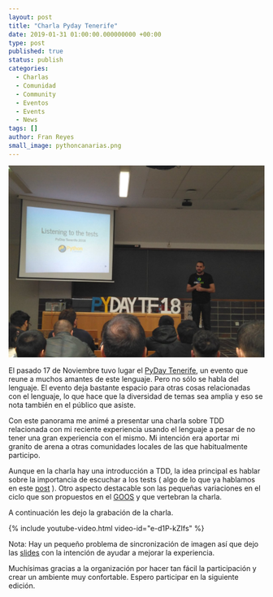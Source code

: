```yaml
---
layout: post
title: "Charla Pyday Tenerife"
date: 2019-01-31 01:00:00.000000000 +00:00
type: post
published: true
status: publish
categories:
  - Charlas
  - Comunidad
  - Community
  - Eventos
  - Events
  - News
tags: []
author: Fran Reyes
small_image: pythoncanarias.png
---
```


<div class="row">
  <div class="col-sm-2">
  </div>

  <div class="col-sm-8">
    <img src="/assets/pydayfran.jpg" alt="fran en el pyday tf">
  </div>

  <div class="col-sm-2">
  </div>
</div>

El pasado 17 de Noviembre tuvo lugar el [PyDay Tenerife](https://pythoncanarias.es/events/pydaytf18/), un evento que reune a muchos amantes de este lenguaje. Pero no sólo se habla del lenguaje. El evento deja bastante espacio para otras cosas relacionadas con el lenguaje, lo que hace que la diversidad de temas sea amplia y eso se nota también en el público que asiste.

Con este panorama me animé a presentar una charla sobre TDD relacionada con mi reciente experiencia usando el lenguaje a pesar de no tener una gran experiencia con el mismo. Mi intención era aportar mi granito de arena a otras comunidades locales de las que habitualmente participo.

Aunque en la charla hay una introducción a TDD, la idea principal es hablar sobre la importancia de escuchar a los tests ( algo de lo que ya hablamos en este [post](/2018/06/improving-your-reds) ). Otro aspecto destacable son las pequeñas variaciones en el ciclo que son propuestos en el [GOOS](http://www.growing-object-oriented-software.com/index.html) y que vertebran la charla. 

A continuación les dejo la grabación de la charla.

{% include youtube-video.html video-id="e-d1P-kZIfs" %}

Nota: Hay un pequeño problema de sincronización de imagen así que dejo las [slides](http://buildingthepath.com/talk-pydaytf-2018/) con la intención de ayudar a mejorar la experiencia.

Muchísimas gracias a la organización por hacer tan fácil la participación y crear un ambiente muy confortable. Espero participar en la siguiente edición.



